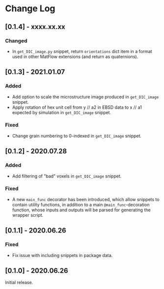 # Change Log

## [0.1.4] - xxxx.xx.xx

### Changed

- In `get_DIC_image.py` snippet, return `orientations` dict item in a format used in other MatFlow extensions (and return as quaternions).

## [0.1.3] - 2021.01.07

### Added

- Add option to scale the microstructure image produced in `get_DIC_image` snippet.
- Apply rotation of hex unit cell from y // a2 in EBSD data to x // a1 expected by simulation in `get_DIC_image` snippet.

### Fixed

- Change grain numbering to 0-indexed in `get_DIC_image` snippet.

## [0.1.2] - 2020.07.28

### Added

- Add filtering of "bad" voxels in `get_DIC_image` snippet.

### Fixed

- A new `main_func` decorator has been introduced, which allow snippets to contain utility functions, in addition to a main `@main_func`-decoration function, whose inputs and outputs will be parsed for generating the wrapper script.

## [0.1.1] - 2020.06.26

### Fixed

- Fix issue with including snippets in package data.

## [0.1.0] - 2020.06.26

Initial release.
